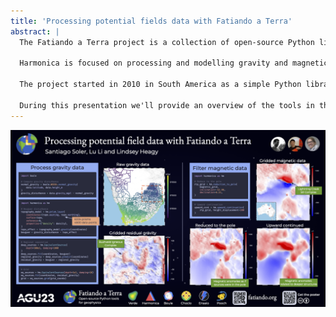 ```yaml
---
title: 'Processing potential fields data with Fatiando a Terra'
abstract: |
  The Fatiando a Terra project is a collection of open-source Python libraries for geophysics that covers a wide range of functionalities, from data download and processing to modelling and inversion. Each of the libraries in the project was designed with their own scope of applications.

  Harmonica is focused on processing and modelling gravity and magnetic data. It provides tools for gravity corrections like Bouguer and terrain effects; interpolations and upward continuation through equivalent sources; Fourier domain filters like vertical derivatives, upward continuation and reduction to the pole; forward modelling of geometries like prisms, point sources and tesseroids. Boule hosts reference ellipsoids useful for applying coordinate conversions and normal gravity calculations. Verde offers tools for processing and interpolating any type of spatial data through a diverse set of methods, with a machine learning inspired approach. Pooch eases the process of downloading and caching data from the web with a simple interface. Lastly, Ensaio offers a set of curated open-licensed datasets useful for teaching, practicing and probing our codes.

  The project started in 2010 in South America as a simple Python library as part of a PhD Thesis, and has since growth to include a global community of contributors. Its progress has been facilitated by a consistent effort of meeting the highest standards in software development. Through the adoption of best practices and a thoughtful design of its tools, the project provides well tested and well documented code that is easy to use, regardless of the Python skills of its users. This has led the project to be used in real world applications like scientific research and geophysical exploration within industry and academia.

  During this presentation we'll provide an overview of the tools in the Fatiando project, demonstrate their functionalities for processing of gravity and magnetics data, and take a look at some code snippets to showcase its capabilities and ease of use.
---
```


![soler-2023-agu-eposter](presentation/soler-2023-agu-eposter.png)


